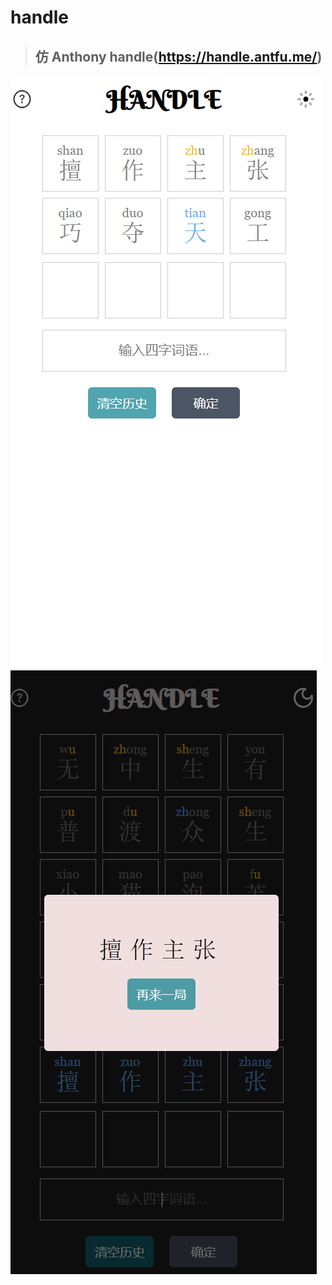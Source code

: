 # handle

> ## 仿 Anthony handle(https://handle.antfu.me/)

![demo](./public/1.png)
![demo](./public/2.png)
